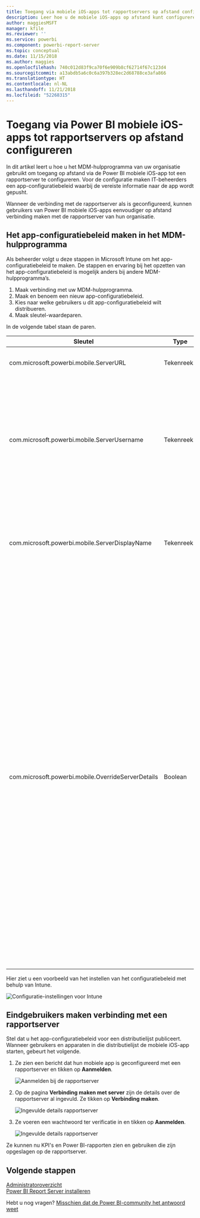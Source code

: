 ```yaml
---
title: Toegang via mobiele iOS-apps tot rapportservers op afstand configureren
description: Leer hoe u de mobiele iOS-apps op afstand kunt configureren voor uw rapportserver.
author: maggiesMSFT
manager: kfile
ms.reviewer: ''
ms.service: powerbi
ms.component: powerbi-report-server
ms.topic: conceptual
ms.date: 11/15/2018
ms.author: maggies
ms.openlocfilehash: 740c012d83f9ca70f6e909b8cf62714f67c123d4
ms.sourcegitcommit: a13abdb5a6c0c6a397b328ec2d68788ce3afa866
ms.translationtype: HT
ms.contentlocale: nl-NL
ms.lasthandoff: 11/21/2018
ms.locfileid: "52268315"
---
```

# <a name="configure-power-bi-ios-mobile-app-access-to-a-report-server-remotely"></a>Toegang via Power BI mobiele iOS-apps tot rapportservers op afstand configureren

In dit artikel leert u hoe u het MDM-hulpprogramma van uw organisatie gebruikt om toegang op afstand via de Power BI mobiele iOS-app tot een rapportserver te configureren. Voor de configuratie maken IT-beheerders een app-configuratiebeleid waarbij de vereiste informatie naar de app wordt gepusht. 

 Wanneer de verbinding met de rapportserver als is geconfigureerd, kunnen gebruikers van Power BI mobiele iOS-apps eenvoudiger op afstand verbinding maken met de rapportserver van hun organisatie. 

## <a name="create-the-app-configuration-policy-in-mdm-tool"></a>Het app-configuratiebeleid maken in het MDM-hulpprogramma 

Als beheerder volgt u deze stappen in Microsoft Intune om het app-configuratiebeleid te maken. De stappen en ervaring bij het opzetten van het app-configuratiebeleid is mogelijk anders bij andere MDM-hulpprogramma’s. 

1. Maak verbinding met uw MDM-hulpprogramma. 
2. Maak en benoem een nieuw app-configuratiebeleid. 
3. Kies naar welke gebruikers u dit app-configuratiebeleid wilt distribueren. 
4. Maak sleutel-waardeparen. 

In de volgende tabel staan de paren.

|Sleutel  |Type  |Beschrijving  |
|---------|---------|---------|
| com.microsoft.powerbi.mobile.ServerURL | Tekenreeks | Rapportserver-URL </br> Moet beginnen met http/https |
| com.microsoft.powerbi.mobile.ServerUsername | Tekenreeks | [optioneel] </br> De gebruikersnaam die u wilt gebruiken om verbinding te maken met de server. </br> Als deze niet bestaat, wordt de gebruiker gevraagd de gebruikersnaam voor de verbinding in te voeren.| 
| com.microsoft.powerbi.mobile.ServerDisplayName | Tekenreeks | [optioneel] </br> De standaardwaarde is rapportserver </br> Een beschrijvende naam die in de app wordt gebruikt als naam voor de server | 
| com.microsoft.powerbi.mobile.OverrideServerDetails | Boolean | De standaardwaarde is Waar </br>Als deze optie is ingesteld op Waar, worden hiermee alle eventuele definities van de rapportserver overschreven die al op het mobiele apparaat bestaan. Bestaande servers die al zijn geconfigureerd, worden verwijderd. </br> Wanneer overschrijven is ingesteld op Waar, voorkomt u hiermee ook dat gebruikers die configuratie kunnen verwijderen. </br> Wanneer de optie is ingesteld op Onwaar, worden de gepushte waarden toegevoegd en blijven bestaande instellingen bestaan. </br> Als dezelfde server-URL al is geconfigureerd in de mobiele app, blijft deze configuratie bestaan. De app vraagt niet of de gebruiker zich opnieuw verifieert voor dezelfde server. |

Hier ziet u een voorbeeld van het instellen van het configuratiebeleid met behulp van Intune.

![Configuratie-instellingen voor Intune](media/configure-powerbi-mobile-apps-remote/power-bi-ios-remote-configuration-settings.png)

## <a name="end-users-connecting-to-a-report-server"></a>Eindgebruikers maken verbinding met een rapportserver

 Stel dat u het app-configuratiebeleid voor een distributielijst publiceert. Wanneer gebruikers en apparaten in die distributielijst de mobiele iOS-app starten, gebeurt het volgende. 

1. Ze zien een bericht dat hun mobiele app is geconfigureerd met een rapportserver en tikken op **Aanmelden**.

    ![Aanmelden bij de rapportserver](media/configure-powerbi-mobile-apps-remote/power-bi-config-server-sign-in.png)

2.  Op de pagina **Verbinding maken met server** zijn de details over de rapportserver al ingevuld. Ze tikken op **Verbinding maken**.

    ![Ingevulde details rapportserver](media/configure-powerbi-mobile-apps-remote/power-bi-ios-remote-configure-connect-server.png)

3. Ze voeren een wachtwoord ter verificatie in en tikken op **Aanmelden**. 

    ![Ingevulde details rapportserver](media/configure-powerbi-mobile-apps-remote/power-bi-config-server-address.png)

Ze kunnen nu KPI's en Power BI-rapporten zien en gebruiken die zijn opgeslagen op de rapportserver.

## <a name="next-steps"></a>Volgende stappen
[Administratoroverzicht](admin-handbook-overview.md)  
[Power BI Report Server installeren](install-report-server.md)  

Hebt u nog vragen? [Misschien dat de Power BI-community het antwoord weet](https://community.powerbi.com/)

